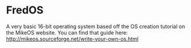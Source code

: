 # FredOS
A very basic 16-bit operating system based off the OS creation tutorial on the MikeOS website.
You can find that guide here: http://mikeos.sourceforge.net/write-your-own-os.html
